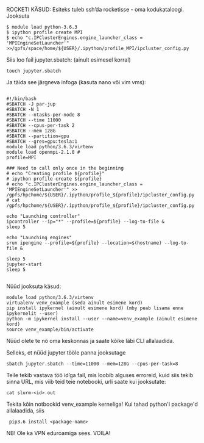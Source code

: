 ROCKETI KÄSUD:
Esiteks tuleb ssh’da rocketisse - oma kodukataloogi. Jooksuta
```
$ module load python-3.6.3
$ ipython profile create MPI
$ echo "c.IPClusterEngines.engine_launcher_class = 'MPIEngineSetLauncher'" >>/gpfs/space/home/${USER}/.ipython/profile_MPI/ipcluster_config.py

```

Siis loo fail jupyter.sbatch: (ainult esimesel korral)

```
touch jupyter.sbatch
```
Ja täida see järgneva infoga (kasuta nano või vim vms):
```

#!/bin/bash
#SBATCH -J par-jup
#SBATCH -N 1
#SBATCH --ntasks-per-node 8
#SBATCH --time 11000
#SBATCH --cpus-per-task 2
#SBATCH --mem 128G
#SBATCH --partition=gpu
#SBATCH --gres=gpu:tesla:1
module load python/3.6.3/virtenv
module load openmpi-2.1.0 #
profile=MPI

### Need to call only once in the beginning
# echo "Creating profile ${profile}"
# ipython profile create ${profile}
# echo "c.IPClusterEngines.engine_launcher_class = 'MPIEngineSetLauncher'" >> /gpfs/hpchome/${USER}/.ipython/profile_${profile}/ipcluster_config.py
# cat /gpfs/hpchome/${USER}/.ipython/profile_${profile}/ipcluster_config.py

echo "Launching controller"
ipcontroller --ip="*" --profile=${profile} --log-to-file &
sleep 5

echo "Launching engines"
srun ipengine --profile=${profile} --location=$(hostname) --log-to-file &

sleep 5
jupyter-start
sleep 5


```
Nüüd jooksuta käsud:

```
module load python/3.6.3/virtenv
virtualenv venv_example (seda ainult esimene kord)
pip install ipykernel (ainult esimene kord) (mby peab lisama enne ipykernelit --user)
python -m ipykernel install --user --name=venv_example (ainult esimene kord)
source venv_example/bin/activate
```

Nüüd olete te nö oma keskonnas ja saate kõike läbi CLI allalaadida.

Selleks, et nüüd jupyter tööle panna jooksutage

```
sbatch jupyter.sbatch --time=11000 --mem=128G --cpus-per-task=8
```

Teile tekib vastava töö id’ga fail, mis loobib alguses erroreid, kuid siis tekib sinna URL, mis viib teid teie notebooki, urli saate kui jooksutate:

```
cat slurm-<id>.out
```
Tekita kõin notbookid venv_example kerneliga! 
Kui tahad python'i package'd allalaadida, siis 
```
 pip3.6 install <package-name>
```

NB! Ole ka VPN eduroamiga sees.
VOILA!
